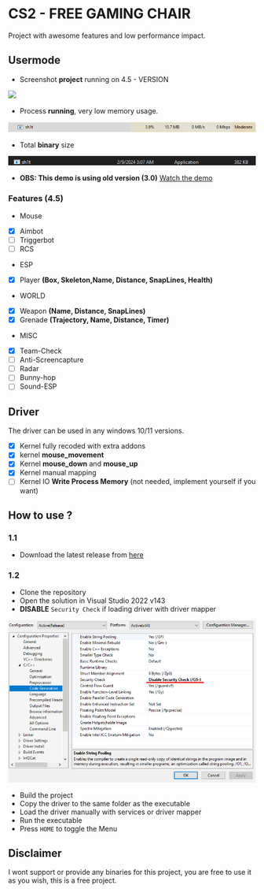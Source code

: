 # CS2 - FREE GAMING CHAIR 

Project with awesome features and low performance impact.

## Usermode

- Screenshot **project** running on 4.5 - VERSION 
<img src="./examples/bostil.png">

- Process  **running**, very low memory usage.
<img src="./examples/running.webp">

- Total **binary** size 
<img src="./examples/size.png">

- **OBS: This demo is using old version (3.0)**
<a target="_blank" href="https://streamable.com/g937bg">Watch the demo</a>

### Features (4.5)

- Mouse
- [x] Aimbot
- [ ] Triggerbot
- [ ] RCS

- ESP
- [x] Player **(Box, Skeleton,Name, Distance, SnapLines, Health)**

- WORLD
- [x] Weapon **(Name, Distance, SnapLines)**
- [x] Grenade **(Trajectory, Name, Distance, Timer)**

- MISC
- [x] Team-Check
- [ ] Anti-Screencapture
- [ ] Radar
- [ ] Bunny-hop
- [ ] Sound-ESP

## Driver
The driver can be used in any windows 10/11 versions.

- [x] Kernel fully recoded with extra addons
- [x] kernel **mouse_movement** 
- [x] Kernel **mouse_down** and **mouse_up** 
- [x] Kernel manual mapping  
- [ ] Kernel IO **Write Process Memory** (not needed, implement yourself if you want)

## How to use ?
### 1.1
- Download the latest release from [here](https://www.infestation.com.br)

### 1.2

- Clone the repository
- Open the solution in Visual Studio 2022 v143
- **DISABLE** `Security Check` if loading driver with driver mapper

<img src="./examples/security_check.png">

- Build the project
- Copy the driver to the same folder as the executable
- Load the driver manually with services or driver mapper
- Run the executable
- Press `HOME` to toggle the Menu

## Disclaimer

I wont support or provide any binaries for this project, you are free to use it as you wish, this is a free project.

